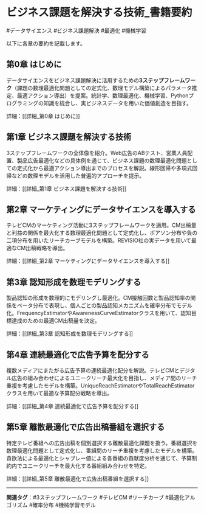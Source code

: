# ビジネス課題を解決する技術_書籍要約

#データサイエンス #ビジネス課題解決 #最適化 #機械学習

以下に各章の要約を記載します。

## 第0章 はじめに
データサイエンスをビジネス課題解決に活用するための**3ステップフレームワーク**（課題の数理最適化問題としての定式化、数理モデル構築によるパラメータ推定、最適アクション導出）を提案。統計学、数理最適化、機械学習、Pythonプログラミングの知識を統合し、実ビジネスデータを用いた価値創造を目指す。

詳細：[[詳細_第0章 はじめに]]

## 第1章 ビジネス課題を解決する技術
3ステップフレームワークの全体像を紹介。Web広告のABテスト、営業人員配置、製品広告最適化などの具体例を通じて、ビジネス課題の数理最適化問題としての定式化から最適アクション導出までのプロセスを解説。線形回帰や多項式回帰などの数理モデルを活用した普遍的アプローチを提示。

詳細：[[詳細_第1章 ビジネス課題を解決する技術]]

## 第2章 マーケティングにデータサイエンスを導入する
テレビCMのマーケティング活動に3ステップフレームワークを適用。CM出稿量と利益の関係を最大化する数理最適化問題として定式化し、ポアソン分布や負の二項分布を用いたリーチカーブモデルを構築。REVISIO社の実データを用いて最適なCM出稿戦略を導出。

詳細：[[詳細_第2章 マーケティングにデータサイエンスを導入する]]

## 第3章 認知形成を数理モデリングする
製品認知の形成を数理的にモデリングし最適化。CM接触回数と製品認知率の関係をベータ分布で表現し、個人ごとの製品認知メカニズムを確率分布でモデル化。FrequencyEstimatorやAwarenessCurveEstimatorクラスを用いて、認知目標達成のための最適CM出稿量を決定。

詳細：[[詳細_第3章 認知形成を数理モデリングする]]

## 第4章 連続最適化で広告予算を配分する
複数メディアにまたがる広告予算の連続最適化配分を解説。テレビCMとデジタル広告の組み合わせによるユニークリーチ最大化を目指し、メディア間のリーチ重複を考慮したモデルを構築。UniqueReachEstimatorやTotalReachEstimatorクラスを用いて最適な予算配分戦略を導出。

詳細：[[詳細_第4章 連続最適化で広告予算を配分する]]

## 第5章 離散最適化で広告出稿番組を選択する
特定テレビ番組への広告出稿を個別選択する離散最適化課題を扱う。番組選択を数理最適化問題として定式化し、番組間のリーチ重複を考慮したモデルを構築。貪欲法による最適化とシャプレー値による各番組の貢献度分析を通じて、予算制約内でユニークリーチを最大化する番組組み合わせを特定。

詳細：[[詳細_第5章 離散最適化で広告出稿番組を選択する]]

---

**関連タグ**：#3ステップフレームワーク #テレビCM #リーチカーブ #最適化アルゴリズム #確率分布 #機械学習モデル
